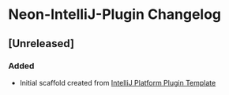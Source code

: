 <!-- Keep a Changelog guide -> https://keepachangelog.com -->

# Neon-IntelliJ-Plugin Changelog

## [Unreleased]
### Added
- Initial scaffold created from [IntelliJ Platform Plugin Template](https://github.com/JetBrains/intellij-platform-plugin-template)
